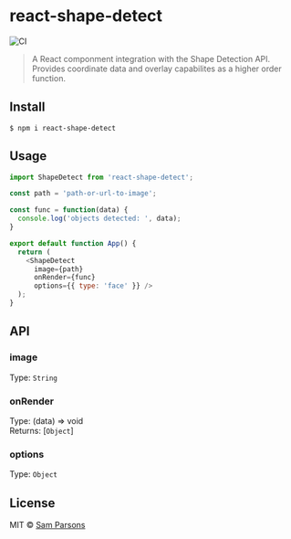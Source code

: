 # react-shape-detect
![CI](https://github.com/sam-parsons/react-shape-detect/workflows/Node.js%20CI/badge.svg)

> A React componment integration with the Shape Detection API. Provides coordinate data and overlay capabilites as a higher order function.


## Install

```
$ npm i react-shape-detect
```


## Usage

```js
import ShapeDetect from 'react-shape-detect';

const path = 'path-or-url-to-image';

const func = function(data) {
  console.log('objects detected: ', data);
}

export default function App() {
  return (
    <ShapeDetect 
      image={path} 
      onRender={func} 
      options={{ type: 'face' }} />
  );
}
```


## API


### image
Type: `String`

### onRender
Type: (data) => void <br>
Returns: [`Object`]

### options
Type: `Object` <br>


## License

MIT © [Sam Parsons]()
